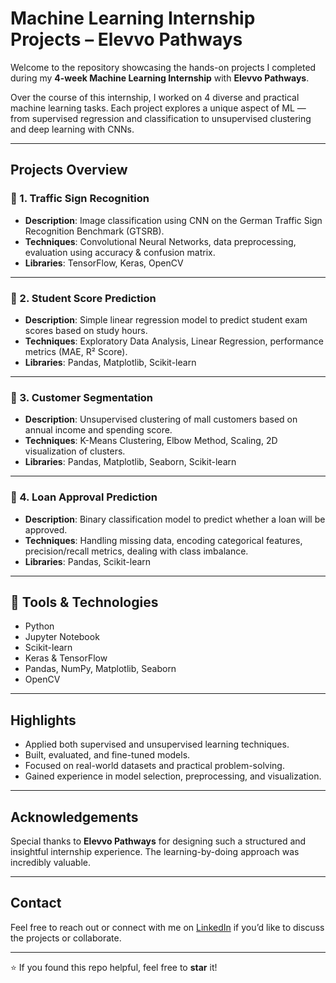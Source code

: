 # Machine Learning Internship Projects – Elevvo Pathways

Welcome to the repository showcasing the hands-on projects I completed during my **4-week Machine Learning Internship** with **Elevvo Pathways**.

Over the course of this internship, I worked on 4 diverse and practical machine learning tasks. Each project explores a unique aspect of ML — from supervised regression and classification to unsupervised clustering and deep learning with CNNs.

---

## Projects Overview

### 🔹 1. Traffic Sign Recognition
- **Description**: Image classification using CNN on the German Traffic Sign Recognition Benchmark (GTSRB).
- **Techniques**: Convolutional Neural Networks, data preprocessing, evaluation using accuracy & confusion matrix.
- **Libraries**: TensorFlow, Keras, OpenCV

---

### 🔹 2. Student Score Prediction
- **Description**: Simple linear regression model to predict student exam scores based on study hours.
- **Techniques**: Exploratory Data Analysis, Linear Regression, performance metrics (MAE, R² Score).
- **Libraries**: Pandas, Matplotlib, Scikit-learn

---

### 🔹 3. Customer Segmentation
- **Description**: Unsupervised clustering of mall customers based on annual income and spending score.
- **Techniques**: K-Means Clustering, Elbow Method, Scaling, 2D visualization of clusters.
- **Libraries**: Pandas, Matplotlib, Seaborn, Scikit-learn

---

### 🔹 4. Loan Approval Prediction
- **Description**: Binary classification model to predict whether a loan will be approved.
- **Techniques**: Handling missing data, encoding categorical features, precision/recall metrics, dealing with class imbalance.
- **Libraries**: Pandas, Scikit-learn

---

## 🔧 Tools & Technologies
- Python
- Jupyter Notebook
- Scikit-learn
- Keras & TensorFlow
- Pandas, NumPy, Matplotlib, Seaborn
- OpenCV

---

## Highlights
- Applied both supervised and unsupervised learning techniques.
- Built, evaluated, and fine-tuned models.
- Focused on real-world datasets and practical problem-solving.
- Gained experience in model selection, preprocessing, and visualization.

---

## Acknowledgements
Special thanks to **Elevvo Pathways** for designing such a structured and insightful internship experience. The learning-by-doing approach was incredibly valuable.

---

## Contact
Feel free to reach out or connect with me on [LinkedIn](https://www.linkedin.com/in/aparnaashok2125) if you’d like to discuss the projects or collaborate.

---

⭐ If you found this repo helpful, feel free to **star** it!

